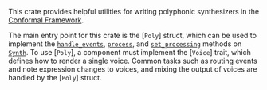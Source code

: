 This crate provides helpful utilities for writing polyphonic synthesizers in the [Conformal Framework](https://russellmcc.github.io/conformal).

The main entry point for this crate is the [`Poly`] struct, which can be used to implement the [`handle_events`](`conformal_component::synth::Synth::handle_events`), [`process`](`conformal_component::synth::Synth::process`), and [`set_processing`](`conformal_component::Processor::set_processing`) methods on [`Synth`](`conformal_component::synth::Synth`). To use [`Poly`], a component must implement the [`Voice`] trait, which defines how to render a single voice. Common tasks such as routing events and note expression changes to voices, and mixing the output of voices are handled by the [`Poly`] struct.
